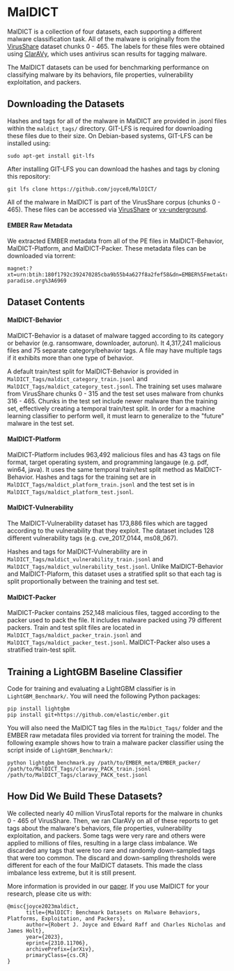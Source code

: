 # MalDICT

MalDICT is a collection of four datasets, each supporting a different malware classification task. All of the malware is originally from the [VirusShare](https://virusshare.com/) dataset chunks 0 - 465. The labels for these files were obtained using [ClarAVy](https://github.com/NeuromorphicComputationResearchProgram/ClarAVy/tree/master), which uses antivirus scan results for tagging malware.

The MalDICT datasets can be used for benchmarking performance on classifying malware by its behaviors, file properties, vulnerability exploitation, and packers.


## Downloading the Datasets

Hashes and tags for all of the malware in MalDICT are provided in .jsonl files within the ```maldict_tags/``` directory. GIT-LFS is required for downloading these files due to their size. On Debian-based systems, GIT-LFS can be installed using:

```
sudo apt-get install git-lfs
```

After installing GIT-LFS you can download the hashes and tags by cloning this repository:

```
git lfs clone https://github.com/joyce8/MalDICT/
```

All of the malware in MalDICT is part of the VirusShare corpus (chunks 0 - 465). These files can be accessed via [VirusShare](https://virusshare.com/login) or [vx-underground](https://www.vx-underground.org/#E:/root/Samples/Virusshare%20Collection/Downloadable%20Releases).


#### EMBER Raw Metadata

We extracted EMBER metadata from all of the PE files in MalDICT-Behavior, MalDICT-Platform, and MalDICT-Packer. These metadata files can be downloaded via torrent:

```
magnet:?xt=urn:btih:180f1792c392470285cba9b55b4a627f8a2fef58&dn=EMBER%5Fmeta&tr=udp%3A%2F%2Ftracker.openbittorrent.com%3A80&tr=udp%3A%2F%2Fopen.demonii.com%3A1337&tr=udp%3A%2F%2Ftracker.coppersurfer.tk%3A6969&tr=udp%3A%2F%2Ftracker.leechers-paradise.org%3A6969
```


## Dataset Contents

#### MalDICT-Behavior

MalDICT-Behavior is a dataset of malware tagged according to its category or behavior (e.g. ransomware, downloader, autorun). It 4,317,241 malicious files and 75 separate category/behavior tags. A file may have multiple tags if it exhibits more than one type of behavior.

A default train/test split for MalDICT-Behavior is provided in ```MalDICT_Tags/maldict_category_train.jsonl``` and ```MalDICT_Tags/maldict_category_test.jsonl```. The training set uses malware from VirusShare chunks 0 - 315 and the test set uses malware from chunks 316 - 465. Chunks in the test set include newer malware than the training set, effectively creating a temporal train/test split. In order for a machine learning classifier to perform well, it must learn to generalize to the "future" malware in the test set.


#### MalDICT-Platform

MalDICT-Platform includes 963,492 malicious files and has 43 tags on file format, target operating system, and programming langauge (e.g. pdf, win64, java). It uses the same temporal train/test split method as MalDICT-Behavior. Hashes and tags for the training set are in ```MalDICT_Tags/maldict_platform_train.jsonl``` and the test set is in ```MalDICT_Tags/maldict_platform_test.jsonl```.


#### MalDICT-Vulnerability

The MalDICT-Vulnerability dataset has 173,886 files which are tagged according to the vulnerability that they exploit. The dataset includes 128 different vulnerability tags (e.g. cve_2017_0144, ms08_067).

Hashes and tags for MalDICT-Vulnerability are in ```MalDICT_Tags/maldict_vulnerability_train.jsonl``` and ```MalDICT_Tags/maldict_vulnerability_test.jsonl```. Unlike MalDICT-Behavior and MalDICT-Plaform, this dataset uses a stratified split so that each tag is split proportionally between the training and test set.


#### MalDICT-Packer

MalDICT-Packer contains 252,148 malicious files, tagged according to the packer used to pack the file. It includes malware packed using 79 different packers. Train and test split files are located in ```MalDICT_Tags/maldict_packer_train.jsonl``` and ```MalDICT_Tags/maldict_packer_test.jsonl```. MalDICT-Packer also uses a stratified train-test split.

## Training a LightGBM Baseline Classifier

Code for training and evaluating a LightGBM classifier is in ```LightGBM_Benchmark/```. You will need the following Python packages:

```
pip install lightgbm
pip install git+https://github.com/elastic/ember.git
```

You will also need the MalDICT tag files in the ```MalDict_Tags/``` folder and the EMBER raw metadata files provided via torrent for training the model. The following example shows how to train a malware packer classifier using the script inside of ```LightGBM_Benchmark/```:

```
python lightgbm_benchmark.py /path/to/EMBER_meta/EMBER_packer/ /path/to/MalDICT_Tags/claravy_PACK_train.jsonl /path/to/MalDICT_Tags/claravy_PACK_test.jsonl
```


## How Did We Build These Datasets?

We collected nearly 40 million VirusTotal reports for the malware in chunks 0 - 465 of VirusShare. Then, we ran ClarAVy on all of these reports to get tags about the malware's behaviors, file properties, vulnerability exploitation, and packers. Some tags were very rare and others were applied to millions of files, resulting in a large class imbalance. We discarded any tags that were too rare and randomly down-sampled tags that were too common. The discard and down-sampling thresholds were different for each of the four MalDICT datasets. This made the class imbalance less extreme, but it is still present.

More information is provided in our [paper](https://arxiv.org/abs/2310.11706). If you use MalDICT for your research, please cite us with:

```
@misc{joyce2023maldict,
      title={MalDICT: Benchmark Datasets on Malware Behaviors, Platforms, Exploitation, and Packers},
      author={Robert J. Joyce and Edward Raff and Charles Nicholas and James Holt},
      year={2023},
      eprint={2310.11706},
      archivePrefix={arXiv},
      primaryClass={cs.CR}
}
```

